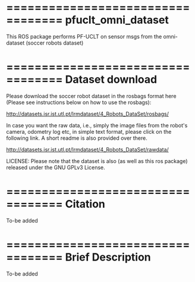 ==================================
pfuclt_omni_dataset
==================================

This ROS package performs PF-UCLT on sensor msgs from the omni-dataset (soccer robots dataset)

==================================
Dataset download
==================================

Please download the soccer robot dataset in the rosbags format here (Please see instructions below on how to use the rosbags):

http://datasets.isr.ist.utl.pt/lrmdataset/4_Robots_DataSet/rosbags/

In case you want the raw data, i.e., simply the image files from the robot's camera, odometry log etc, in simple text format, please click on the following link. A short readme is also provided over there.

http://datasets.isr.ist.utl.pt/lrmdataset/4_Robots_DataSet/rawdata/

LICENSE: Please note that the dataset is also (as well as this ros package) released under the GNU GPLv3 License. 

==================================
Citation
==================================
To-be added



==================================
Brief Description
==================================
To-be added
